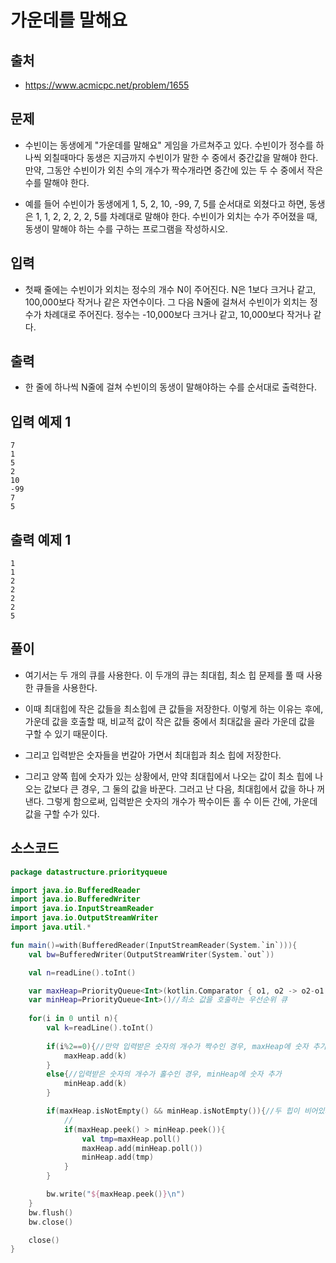 # 가운데를 말해요

## 출처

* https://www.acmicpc.net/problem/1655

## 문제

* 수빈이는 동생에게 "가운데를 말해요" 게임을 가르쳐주고 있다. 수빈이가 정수를 하나씩 외칠때마다 동생은 지금까지 수빈이가 말한 수 중에서 중간값을 말해야 한다. 만약, 그동안 수빈이가 외친 수의 개수가 짝수개라면 중간에 있는 두 수 중에서 작은 수를 말해야 한다.

* 예를 들어 수빈이가 동생에게 1, 5, 2, 10, -99, 7, 5를 순서대로 외쳤다고 하면, 동생은 1, 1, 2, 2, 2, 2, 5를 차례대로 말해야 한다. 수빈이가 외치는 수가 주어졌을 때, 동생이 말해야 하는 수를 구하는 프로그램을 작성하시오.

## 입력

* 첫째 줄에는 수빈이가 외치는 정수의 개수 N이 주어진다. N은 1보다 크거나 같고, 100,000보다 작거나 같은 자연수이다. 그 다음 N줄에 걸쳐서 수빈이가 외치는 정수가 차례대로 주어진다. 정수는 -10,000보다 크거나 같고, 10,000보다 작거나 같다.

## 출력

* 한 줄에 하나씩 N줄에 걸쳐 수빈이의 동생이 말해야하는 수를 순서대로 출력한다.

## 입력 예제 1

```
7
1
5
2
10
-99
7
5
```

## 출력 예제 1

```
1
1
2
2
2
2
5
```

## 풀이

* 여기서는 두 개의 큐를 사용한다. 이 두개의 큐는 최대힙, 최소 힙 문제를 풀 때 사용한 큐들을 사용한다.

* 이때 최대힙에 작은 값들을 최소힙에 큰 값들을 저장한다. 이렇게 하는 이유는 후에, 가운데 값을 호출할 때, 비교적 값이 작은 값들 중에서 최대값을 골라 가운데 값을 구할 수 있기 때문이다.

* 그리고 입력받은 숫자들을 번갈아 가면서 최대힙과 최소 힙에 저장한다. 

* 그리고 양쪽 힙에 숫자가 있는 상황에서, 만약 최대힙에서 나오는 값이 최소 힙에 나오는 값보다 큰 경우, 그 둘의 값을 바꾼다. 그러고 난 다음, 최대힙에서 값을 하나 꺼낸다. 그렇게 함으로써, 입력받은 숫자의 개수가 짝수이든 홀 수 이든 간에, 가운데 값을 구할 수가 있다.

## 소스코드

```kotlin
package datastructure.priorityqueue

import java.io.BufferedReader
import java.io.BufferedWriter
import java.io.InputStreamReader
import java.io.OutputStreamWriter
import java.util.*

fun main()=with(BufferedReader(InputStreamReader(System.`in`))){
    val bw=BufferedWriter(OutputStreamWriter(System.`out`))

    val n=readLine().toInt()

    var maxHeap=PriorityQueue<Int>(kotlin.Comparator { o1, o2 -> o2-o1 })//최대 값을 호출하는 우선순위 큐
    var minHeap=PriorityQueue<Int>()//최소 값을 호출하는 우선순위 큐
    
    for(i in 0 until n){
        val k=readLine().toInt()
        
        if(i%2==0){//만약 입력받은 숫자의 개수가 짝수인 경우, maxHeap에 숫자 추가
            maxHeap.add(k)
        }
        else{//입력받은 숫자의 개수가 홀수인 경우, minHeap에 숫자 추가
            minHeap.add(k)
        }

        if(maxHeap.isNotEmpty() && minHeap.isNotEmpty()){//두 힙이 비어있지 않았을 때,
            //
            if(maxHeap.peek() > minHeap.peek()){
                val tmp=maxHeap.poll()
                maxHeap.add(minHeap.poll())
                minHeap.add(tmp)
            }
        }

        bw.write("${maxHeap.peek()}\n")
    }
    bw.flush()
    bw.close()

    close()
}
```
